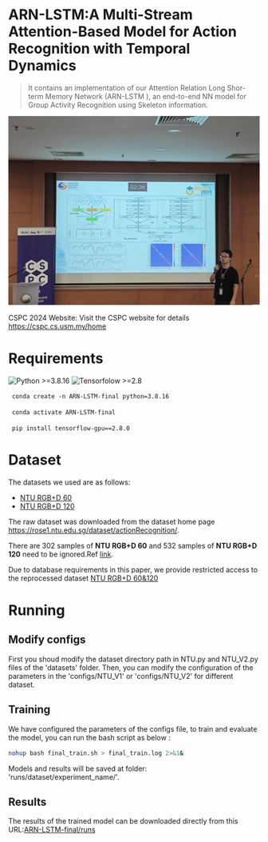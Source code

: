 # ARN-LSTM:A Multi-Stream Attention-Based Model for Action Recognition with Temporal Dynamics

> It contains an implementation of our Attention Relation Long Shor-term Memory Network (ARN-LSTM ), an
> end-to-end NN model for Group Activity Recognition using Skeleton information. 


<div align="center">
    <img src="./images/cspc2024.jpg", width="900",height='600'>
</div>

CSPC 2024 Website: Visit the CSPC website for details https://cspc.cs.usm.my/home

# Requirements
  ![Python >=3.8.16](https://img.shields.io/badge/Python->=3.8.16-yellow.svg)    ![Tensorfolow >=2.8](https://img.shields.io/badge/Tensorflow->=2.8-blue.svg)

```
 conda create -n ARN-LSTM-final python=3.8.16

 conda activate ARN-LSTM-final

 pip install tensorflow-gpu==2.8.0
```

# Dataset
The datasets we used are as follows:
- [NTU RGB+D 60](https://arxiv.org/pdf/1604.02808.pdf)
- [NTU RGB+D 120](https://arxiv.org/pdf/1905.04757.pdf)

The raw dataset was downloaded from the dataset home page https://rose1.ntu.edu.sg/dataset/actionRecognition/.

There are 302 samples of **NTU RGB+D 60** and 532 samples of **NTU RGB+D 120** need to be ignored.Ref [link](https://github.com/shahroudy/NTURGB-D/blob/master/Matlab/NTU_RGBD_samples_with_missing_skeletons.txt).

Due to database requirements in this paper, we provide restricted access to the reprocessed dataset [NTU RGB+D 60&120](https://doi.org/10.6084/m9.figshare.27427188.v1)


# Running
## Modify configs
First you shoud modify the dataset directory path in NTU.py and NTU_V2.py files of the 'datasets' folder.
Then, you can modify the configuration of the parameters in the 'configs/NTU_V1' or 'configs/NTU_V2' for different dataset.

## Training
We have configured the parameters of the configs file, to train and evaluate the model, you can run the bash script as below :
```bash
nohup bash final_train.sh > final_train.log 2>&1& 
```
Models and results will be saved at folder: 'runs/dataset/experiment_name/'. 

## Results
The results of the trained model can be downloaded directly from this URL:[ARN-LSTM-final/runs](https://pan.baidu.com/s/13wNtjMzL28rsJGaaCbe9bQ?pwd=3u5u)
